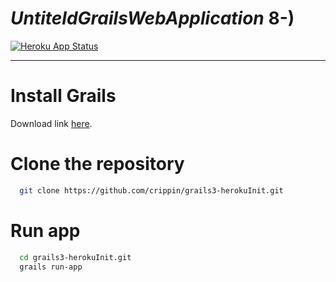 # *UntiteldGrailsWebApplication* 8-)
[![Heroku App Status](http://heroku-shields.herokuapp.com/pure-plateau-92398)](https://pure-plateau-92398.herokuapp.com)

***
# Install Grails
Download link [here](http://grails.org/download.html).

# Clone the repository
```bash
  git clone https://github.com/crippin/grails3-herokuInit.git
```
# Run app
```bash
  cd grails3-herokuInit.git
  grails run-app
```

